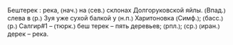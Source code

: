 ---
---

Бештерек
: река, ⦅нач.⦆ на ⦅сев.⦆ склонах Долгоруковской яйлы. ⦅Впад.⦆ слева в ⦅р.⦆ Зуя уже сухой балкой у ⦅н.п.⦆ Харитоновка ⦅Симф.⦆; ⦅басс.⦆ ⦅р.⦆ Салгир#1 – ⦅тюрк.⦆ беш терек – пять деревьев; ⦅рпл.⦆; ⦅ср.⦆ ⦅иран.⦆ дерек – река.
